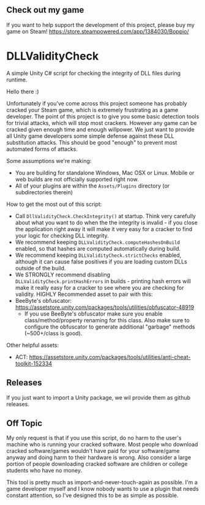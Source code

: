## Check out my game
If you want to help support the development of this project, please buy my game on Steam!
https://store.steampowered.com/app/1384030/Boppio/

# DLLValidityCheck
A simple Unity C# script for checking the integrity of DLL files during runtime.

Hello there :)

Unfortunately if you've come across this project someone has probably cracked your Steam game, which
is extremely frustrating as a game developer. The point of this project is to give you some basic
detection tools for trivial attacks, which will stop most crackers. However any game can be cracked
given enough time and enough willpower. We just want to provide all Unity game developers some
simple defense against these DLL substitution attacks. This should be good "enough" to prevent
most automated forms of attacks.

Some assumptions we're making:
 - You are building for standalone Windows, Mac OSX or Linux. Mobile or web builds are not officially supported right now.
 - All of your plugins are within the `Assets/Plugins` directory (or subdirectories therein)

How to get the most out of this script:
 - Call `DllValidityCheck.CheckIntegrity()` at startup. Think very carefully about what you want to do when the
        the integrity is invalid - if you close the application right away it will make it very easy for a cracker
        to find your logic for checking DLL integrity.
 - We recommend keeping `DLLValidityCheck.computeHashesOnBuild` enabled, so that hashes are computed automatically during build.
 - We recommend keeping `DLLValidityCheck.strictChecks` enabled, although it can cause false positives if you are loading custom
        DLLs outside of the build.
 - We STRONGLY recommend disabling `DLLValidityCheck.printHashErrors` in builds - printing hash errors will make it really easy
        for a cracker to see where you are checking for validity.
HIGHLY Recommended asset to pair with this:
 - BeeByte's obfuscator: https://assetstore.unity.com/packages/tools/utilities/obfuscator-48919
   - If you use BeeByte's obfuscator make sure you enable class/method/property renaming for this class. Also
        make sure to configure the obfuscator to generate additional "garbage" methods (~500+/class is good).

Other helpful assets:
 - ACT: https://assetstore.unity.com/packages/tools/utilities/anti-cheat-toolkit-152334


## Releases

If you just want to import a Unity package, we wil provide them as github releases.

## Off Topic

My only request is that if you use this script, do no harm to the user's machine who is running your
cracked software. Most people who download cracked software/games wouldn't have paid for your software/game
anyway and doing harm to their hardware is wrong. Also consider a large portion of people downloading 
cracked software are children or college students who have no money.

This tool is pretty much as import-and-never-touch-again as possible. I'm a game developer myself and I know
nobody wants to use a plugin that needs constant attention, so I've designed this to be as simple as possible.
